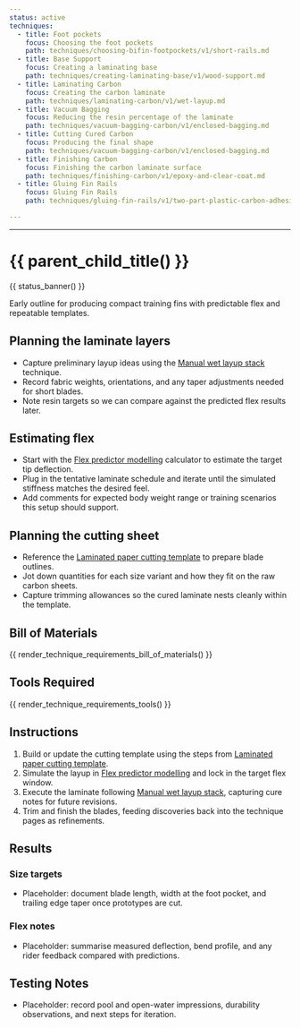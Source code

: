 ```yaml
---
status: active
techniques:
  - title: Foot pockets
    focus: Choosing the foot pockets
    path: techniques/choosing-bifin-footpockets/v1/short-rails.md
  - title: Base Support
    focus: Creating a laminating base
    path: techniques/creating-laminating-base/v1/wood-support.md
  - title: Laminating Carbon
    focus: Creating the carbon laminate
    path: techniques/laminating-carbon/v1/wet-layup.md
  - title: Vacuum Bagging
    focus: Reducing the resin percentage of the laminate
    path: techniques/vacuum-bagging-carbon/v1/enclosed-bagging.md
  - title: Cutting Cured Carbon
    focus: Producing the final shape
    path: techniques/vacuum-bagging-carbon/v1/enclosed-bagging.md
  - title: Finishing Carbon
    focus: Finishing the carbon laminate surface
    path: techniques/finishing-carbon/v1/epoxy-and-clear-coat.md
  - title: Gluing Fin Rails 
    focus: Gluing Fin Rails
    path: techniques/gluing-fin-rails/v1/two-part-plastic-carbon-adhesive.md

---
```


---
# {{ parent_child_title() }}
{{ status_banner() }}

Early outline for producing compact training fins with predictable flex and repeatable templates.

## Planning the laminate layers
- Capture preliminary layup ideas using the [Manual wet layup stack](../../../techniques/laminating-carbon/v1/wet-layup.md) technique.
- Record fabric weights, orientations, and any taper adjustments needed for short blades.
- Note resin targets so we can compare against the predicted flex results later.

## Estimating flex
- Start with the [Flex predictor modelling](../../../techniques/predicting-flex/v1/tapered-cantilever-beam.md) calculator to estimate the target tip deflection.
- Plug in the tentative laminate schedule and iterate until the simulated stiffness matches the desired feel.
- Add comments for expected body weight range or training scenarios this setup should support.

## Planning the cutting sheet
- Reference the [Laminated paper cutting template](../../../techniques/cutting-template/v1/paper-laminate.md) to prepare blade outlines.
- Jot down quantities for each size variant and how they fit on the raw carbon sheets.
- Capture trimming allowances so the cured laminate nests cleanly within the template.

## Bill of Materials
{{ render_technique_requirements_bill_of_materials() }}

## Tools Required
{{ render_technique_requirements_tools() }}

## Instructions
1. Build or update the cutting template using the steps from [Laminated paper cutting template](../../../techniques/cutting-template/v1/paper-laminate.md).
2. Simulate the layup in [Flex predictor modelling](../../../techniques/predicting-flex/v1/tapered-cantilever-beam.md) and lock in the target flex window.
3. Execute the laminate following [Manual wet layup stack](../../../techniques/laminating-carbon/v1/wet-layup.md), capturing cure notes for future revisions.
4. Trim and finish the blades, feeding discoveries back into the technique pages as refinements.

## Results
### Size targets
- Placeholder: document blade length, width at the foot pocket, and trailing edge taper once prototypes are cut.

### Flex notes
- Placeholder: summarise measured deflection, bend profile, and any rider feedback compared with predictions.

## Testing Notes
- Placeholder: record pool and open-water impressions, durability observations, and next steps for iteration.

